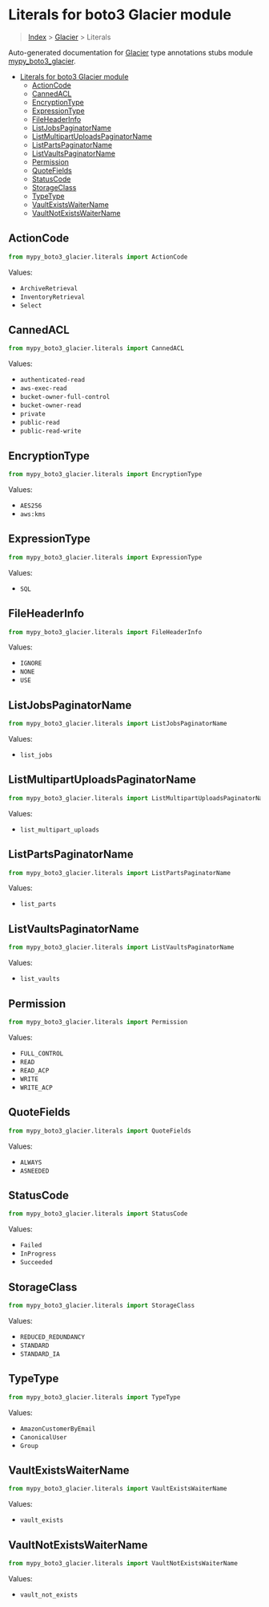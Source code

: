 # Literals for boto3 Glacier module

> [Index](..) > [Glacier](.) > Literals

Auto-generated documentation for
[Glacier](https://boto3.amazonaws.com/v1/documentation/api/latest/reference/services/glacier.html#Glacier)
type annotations stubs module
[mypy_boto3_glacier](https://pypi.org/project/mypy-boto3-glacier/).

- [Literals for boto3 Glacier module](#literals-for-boto3-glacier-module)
  - [ActionCode](#actioncode)
  - [CannedACL](#cannedacl)
  - [EncryptionType](#encryptiontype)
  - [ExpressionType](#expressiontype)
  - [FileHeaderInfo](#fileheaderinfo)
  - [ListJobsPaginatorName](#listjobspaginatorname)
  - [ListMultipartUploadsPaginatorName](#listmultipartuploadspaginatorname)
  - [ListPartsPaginatorName](#listpartspaginatorname)
  - [ListVaultsPaginatorName](#listvaultspaginatorname)
  - [Permission](#permission)
  - [QuoteFields](#quotefields)
  - [StatusCode](#statuscode)
  - [StorageClass](#storageclass)
  - [TypeType](#typetype)
  - [VaultExistsWaiterName](#vaultexistswaitername)
  - [VaultNotExistsWaiterName](#vaultnotexistswaitername)

## ActionCode

```python
from mypy_boto3_glacier.literals import ActionCode
```

Values:

- `ArchiveRetrieval`
- `InventoryRetrieval`
- `Select`

## CannedACL

```python
from mypy_boto3_glacier.literals import CannedACL
```

Values:

- `authenticated-read`
- `aws-exec-read`
- `bucket-owner-full-control`
- `bucket-owner-read`
- `private`
- `public-read`
- `public-read-write`

## EncryptionType

```python
from mypy_boto3_glacier.literals import EncryptionType
```

Values:

- `AES256`
- `aws:kms`

## ExpressionType

```python
from mypy_boto3_glacier.literals import ExpressionType
```

Values:

- `SQL`

## FileHeaderInfo

```python
from mypy_boto3_glacier.literals import FileHeaderInfo
```

Values:

- `IGNORE`
- `NONE`
- `USE`

## ListJobsPaginatorName

```python
from mypy_boto3_glacier.literals import ListJobsPaginatorName
```

Values:

- `list_jobs`

## ListMultipartUploadsPaginatorName

```python
from mypy_boto3_glacier.literals import ListMultipartUploadsPaginatorName
```

Values:

- `list_multipart_uploads`

## ListPartsPaginatorName

```python
from mypy_boto3_glacier.literals import ListPartsPaginatorName
```

Values:

- `list_parts`

## ListVaultsPaginatorName

```python
from mypy_boto3_glacier.literals import ListVaultsPaginatorName
```

Values:

- `list_vaults`

## Permission

```python
from mypy_boto3_glacier.literals import Permission
```

Values:

- `FULL_CONTROL`
- `READ`
- `READ_ACP`
- `WRITE`
- `WRITE_ACP`

## QuoteFields

```python
from mypy_boto3_glacier.literals import QuoteFields
```

Values:

- `ALWAYS`
- `ASNEEDED`

## StatusCode

```python
from mypy_boto3_glacier.literals import StatusCode
```

Values:

- `Failed`
- `InProgress`
- `Succeeded`

## StorageClass

```python
from mypy_boto3_glacier.literals import StorageClass
```

Values:

- `REDUCED_REDUNDANCY`
- `STANDARD`
- `STANDARD_IA`

## TypeType

```python
from mypy_boto3_glacier.literals import TypeType
```

Values:

- `AmazonCustomerByEmail`
- `CanonicalUser`
- `Group`

## VaultExistsWaiterName

```python
from mypy_boto3_glacier.literals import VaultExistsWaiterName
```

Values:

- `vault_exists`

## VaultNotExistsWaiterName

```python
from mypy_boto3_glacier.literals import VaultNotExistsWaiterName
```

Values:

- `vault_not_exists`
